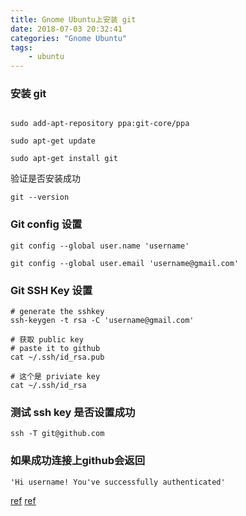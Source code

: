 ```yaml
---
title: Gnome Ubuntu上安装 git
date: 2018-07-03 20:32:41
categories: "Gnome Ubuntu"
tags: 
    - ubuntu
---
```

### 安装 git
```

sudo add-apt-repository ppa:git-core/ppa

sudo apt-get update

sudo apt-get install git 

```

验证是否安装成功
```
git --version
```

### Git config 设置
```
git config --global user.name 'username'

git config --global user.email 'username@gmail.com'

```

### Git SSH Key 设置
```
# generate the sshkey
ssh-keygen -t rsa -C 'username@gmail.com'

# 获取 public key
# paste it to github
cat ~/.ssh/id_rsa.pub 

# 这个是 priviate key
cat ~/.ssh/id_rsa
```

### 测试 ssh key 是否设置成功
```
ssh -T git@github.com
```
### 如果成功连接上github会返回
```
'Hi username! You've successfully authenticated'
```


[ref](https://www.linuxidc.com/Linux/2016-11/136769.htm)
[ref](https://www.cnblogs.com/visugar/p/6821777.html)